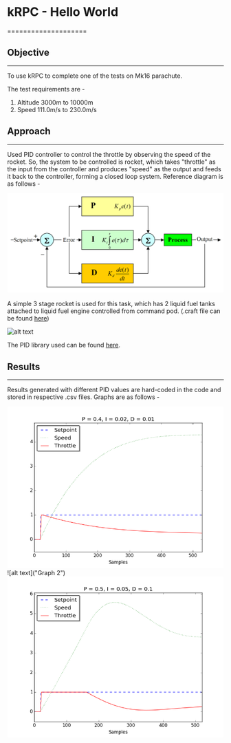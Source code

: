 # kRPC - Hello World
====================

## Objective
------------
To use kRPC to complete one of the tests on Mk16 parachute.

The test requirements are -

  1. Altitude 3000m to 10000m
  2. Speed 111.0m/s to 230.0m/s

## Approach
-----------
Used PID controller to control the throttle by observing the speed of the rocket.
So, the system to be controlled is rocket, which takes "throttle" as the input from
the controller and produces "speed" as the output and feeds it back to the controller,
forming a closed loop system. Reference diagram is as follows -

![alt text](https://github.com/amoghskulkarni/kRPC-Projects/blob/master/KRPC_HelloWorld/images/pid_control.png "PID controller")

A simple 3 stage rocket is used for this task, which has 2 liquid fuel tanks attached to
liquid fuel engine controlled from command pod. (.craft file can be found [here]())

![alt text](https://github.com/amoghskulkarni/kRPC-Projects/blob/master/KRPC_HelloWorld/images/2016-12-25.png "The rocket")

The PID library used can be found [here](https://github.com/ivmech/ivPID).

## Results
----------
Results generated with different PID values are hard-coded in the code and stored in
respective .csv files. Graphs are as follows -

![alt text](https://github.com/amoghskulkarni/kRPC-Projects/blob/master/KRPC_HelloWorld/images/data1.png "Graph 1")
![alt text]("Graph 2")
![alt text](https://github.com/amoghskulkarni/kRPC-Projects/blob/master/KRPC_HelloWorld/images/data3.png "Graph 3")
